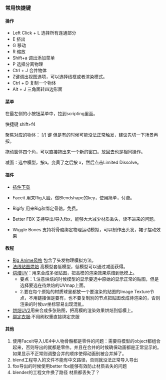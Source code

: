 ### 常用快捷键


#### 操作

- Left Click + L 选择所有连通部分
- E         挤出
- G         移动
- R         缩放
- Shift+a   调出添加菜单
- P         选择分离物理
- Ctrl + J  合并物体
- Z键调出视图选项，可以选择线框或者渲染模式。
- Ctrl + D  复制一个物体
- Alt + J 三角面转四边形面

#### 菜单

在最左侧的小按钮菜单中，拉到scripting里面。

快捷键 shift+f4

聚焦对应的物体： [/] 键 但是有的时候可能没法正常触发，建议先切一下场景再按。

拖动窗体四个角，可以直接拖出来一个新的窗口。放回去也是相同操作。

减面：选中模型，按a。变黄了之后按 x，然后点击Limited Dissolve。


#### 插件
- [插件下载](http://www.gfxcamp.com/)

- Faceit 用来Rig人脸，做Blendshape的key，使用简单，付费。

- Rigify 用来Rig和绑定骨骼，免费。

- Better FBX 支持导出/导入fbx，能够大大减少材质丢失，读不进来的问题。

- Wiggle Bones 支持将骨骼绑定物理运动模拟，可以制作出头发，裙子摆动效果

#### 教程
- [Rig Anime风格](https://www.youtube.com/watch?v=G2orwhrl4VU&t=21s) 包含了头发物理模拟方法。
- [法线贴图烘焙](https://blog.csdn.net/danad/article/details/108238002) 高模型套低模型，低模型可以通过减面获得。
- [烘焙UV](https://www.bilibili.com/video/BV1y64y1c743?from=search&seid=13011383412069161005)：用来合成多张贴图，把高模的渲染效果烘焙到低模上。
  - 要点：1.注意烘焙的时候模型的显示要选中原始的显示正常的贴图，但是选择要选在待烘焙的UVmap上面。
  - 2.要在每个原始的材质球里都放一个要渲染的贴图的Image Texture节点，不用链接但是要有，也不要复制别的节点把贴图改成待渲染的，否则渲染的时候uv坐标容易出现混乱。
- [烘焙UV2](https://www.bilibili.com/video/BV1Uy4y127pv?from=search&seid=10464612612721417026)用来合成多张贴图，把高模的渲染效果烘焙到低模上。
- [绑定衣服](https://www.bilibili.com/video/BV18Q4y197WN):不用刷权重直接绑定衣服

#### 其他
1. 使用Faceit导入UE4中人物骨骼都是零件的问题：需要将模型的object都组合起来，否则导出的就都是零件。并且在合并的时候确保动画都是正常显示的。如果显示不正常则调整合并的顺序使得动画别被合并掉了。
2. blend工程导入的文件不能有中文路径，否则就没法正常导入导出
3. fbx导出的时候使用better fbx能够有效防止材质丢失的问题
4. blender的工程文件换了路径 材质都丢失了？



